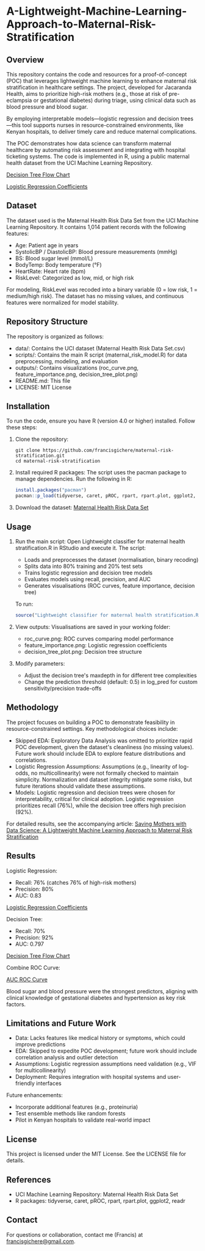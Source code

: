 # A-Lightweight-Machine-Learning-Approach-to-Maternal-Risk-Stratification

## Overview
This repository contains the code and resources for a proof-of-concept (POC) that leverages lightweight machine learning to enhance maternal risk stratification in healthcare settings. The project, developed for Jacaranda Health, aims to prioritize high-risk mothers (e.g., those at risk of pre-eclampsia or gestational diabetes) during triage, using clinical data such as blood pressure and blood sugar.

By employing interpretable models—logistic regression and decision trees—this tool supports nurses in resource-constrained environments, like Kenyan hospitals, to deliver timely care and reduce maternal complications.

The POC demonstrates how data science can transform maternal healthcare by automating risk assessment and integrating with hospital ticketing systems. The code is implemented in R, using a public maternal health dataset from the UCI Machine Learning Repository.

[Decision Tree Flow Chart](https://github.com/Gichere/A-Lightweight-Machine-Learning-Approach-to-Maternal-Risk-Stratification/blob/main/decision_tree.png)

[Logistic Regression Coefficients](https://github.com/Gichere/A-Lightweight-Machine-Learning-Approach-to-Maternal-Risk-Stratification/blob/main/logistic_feature_importance.png)

## Dataset
The dataset used is the Maternal Health Risk Data Set from the UCI Machine Learning Repository. It contains 1,014 patient records with the following features:

- Age: Patient age in years
- SystolicBP / DiastolicBP: Blood pressure measurements (mmHg)
- BS: Blood sugar level (mmol/L)
- BodyTemp: Body temperature (°F)
- HeartRate: Heart rate (bpm)
- RiskLevel: Categorized as low, mid, or high risk

For modeling, RiskLevel was recoded into a binary variable (0 = low risk, 1 = medium/high risk). The dataset has no missing values, and continuous features were normalized for model stability.

## Repository Structure
The repository is organized as follows:

- data/: Contains the UCI dataset (Maternal Health Risk Data Set.csv)
- scripts/: Contains the main R script (maternal_risk_model.R) for data preprocessing, modeling, and evaluation
- outputs/: Contains visualizations (roc_curve.png, feature_importance.png, decision_tree_plot.png)
- README.md: This file
- LICENSE: MIT License


## Installation
To run the code, ensure you have R (version 4.0 or higher) installed. Follow these steps:

1. Clone the repository:
   ```
   git clone https://github.com/francisgichere/maternal-risk-stratification.git
   cd maternal-risk-stratification
   ```

2. Install required R packages: The script uses the pacman package to manage dependencies. Run the following in R:
   ```R
   install.packages("pacman")
   pacman::p_load(tidyverse, caret, pROC, rpart, rpart.plot, ggplot2, readr)
   ```

3. Download the dataset: [Maternal Health Risk Data Set](https://archive.ics.uci.edu/datasets?skip=0&take=10&sort=desc&orderBy=NumHits&search=Maternal+Health+Risk)

## Usage

1. Run the main script: Open Lightweight classifier for maternal health stratification.R in RStudio and execute it. The script:

   - Loads and preprocesses the dataset (normalisation, binary recoding)
   - Splits data into 80% training and 20% test sets
   - Trains logistic regression and decision tree models
   - Evaluates models using recall, precision, and AUC
   - Generates visualisations (ROC curves, feature importance, decision tree)

   To run:
   ```R
   source("Lightweight classifier for maternal health stratification.R")
   ```

2. View outputs: Visualisations are saved in your working folder:

   - roc_curve.png: ROC curves comparing model performance
   - feature_importance.png: Logistic regression coefficients
   - decision_tree_plot.png: Decision tree structure

3. Modify parameters:

   - Adjust the decision tree's maxdepth in for different tree complexities
   - Change the prediction threshold (default: 0.5) in log_pred for custom sensitivity/precision trade-offs


## Methodology
The project focuses on building a POC to demonstrate feasibility in resource-constrained settings. Key methodological choices include:

- Skipped EDA: Exploratory Data Analysis was omitted to prioritize rapid POC development, given the dataset's cleanliness (no missing values). Future work should include EDA to explore feature distributions and correlations.
- Logistic Regression Assumptions: Assumptions (e.g., linearity of log-odds, no multicollinearity) were not formally checked to maintain simplicity. Normalization and dataset integrity mitigate some risks, but future iterations should validate these assumptions.
- Models: Logistic regression and decision trees were chosen for interpretability, critical for clinical adoption. Logistic regression prioritizes recall (76%), while the decision tree offers high precision (92%).

For detailed results, see the accompanying article: [Saving Mothers with Data Science: A Lightweight Machine Learning Approach to Maternal Risk Stratification](https://francisgichere.medium.com/saving-mothers-with-data-science-a-lightweight-machine-learning-approach-to-maternal-risk-013bdf47e6c9)


## Results

Logistic Regression:
- Recall: 76% (catches 76% of high-risk mothers)
- Precision: 80%
- AUC: 0.83

[Logistic Regression Coefficients](https://github.com/Gichere/A-Lightweight-Machine-Learning-Approach-to-Maternal-Risk-Stratification/blob/main/logistic_feature_importance.png)

Decision Tree:
- Recall: 70%
- Precision: 92%
- AUC: 0.797
  
[Decision Tree Flow Chart](https://github.com/Gichere/A-Lightweight-Machine-Learning-Approach-to-Maternal-Risk-Stratification/blob/main/decision_tree.png)

Combine ROC Curve:

[AUC ROC Curve](https://github.com/Gichere/A-Lightweight-Machine-Learning-Approach-to-Maternal-Risk-Stratification/blob/main/roc_curve.png)

Blood sugar and blood pressure were the strongest predictors, aligning with clinical knowledge of gestational diabetes and hypertension as key risk factors.

## Limitations and Future Work

- Data: Lacks features like medical history or symptoms, which could improve predictions
- EDA: Skipped to expedite POC development; future work should include correlation analysis and outlier detection
- Assumptions: Logistic regression assumptions need validation (e.g., VIF for multicollinearity)
- Deployment: Requires integration with hospital systems and user-friendly interfaces

Future enhancements:

- Incorporate additional features (e.g., proteinuria)
- Test ensemble methods like random forests
- Pilot in Kenyan hospitals to validate real-world impact


## License
This project is licensed under the MIT License. See the LICENSE file for details.

## References

- UCI Machine Learning Repository: Maternal Health Risk Data Set
- R packages: tidyverse, caret, pROC, rpart, rpart.plot, ggplot2, readr


## Contact
For questions or collaboration, contact me (Francis) at francisgichere@gmail.com.




